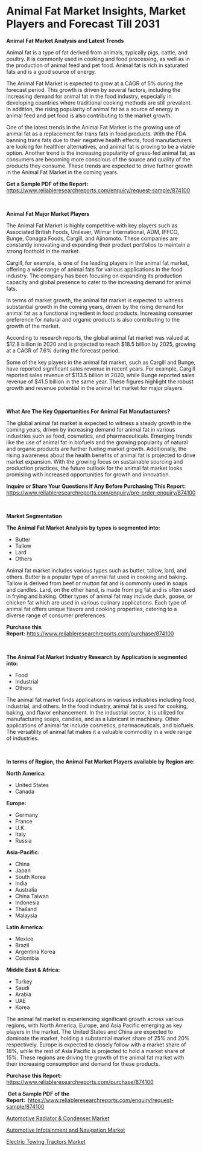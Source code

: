 <p><h1>Animal Fat Market Insights, Market Players and Forecast Till 2031</h1></p><p><strong>Animal Fat Market Analysis and Latest Trends</strong></p>
<p><p>Animal fat is a type of fat derived from animals, typically pigs, cattle, and poultry. It is commonly used in cooking and food processing, as well as in the production of animal feed and pet food. Animal fat is rich in saturated fats and is a good source of energy.</p><p>The Animal Fat Market is expected to grow at a CAGR of 5% during the forecast period. This growth is driven by several factors, including the increasing demand for animal fat in the food industry, especially in developing countries where traditional cooking methods are still prevalent. In addition, the rising popularity of animal fat as a source of energy in animal feed and pet food is also contributing to the market growth.</p><p>One of the latest trends in the Animal Fat Market is the growing use of animal fat as a replacement for trans fats in food products. With the FDA banning trans fats due to their negative health effects, food manufacturers are looking for healthier alternatives, and animal fat is proving to be a viable option. Another trend is the increasing popularity of grass-fed animal fat, as consumers are becoming more conscious of the source and quality of the products they consume. These trends are expected to drive further growth in the Animal Fat Market in the coming years.</p></p>
<p><strong>Get a Sample PDF of the Report:&nbsp;</strong> <a href="https://www.reliableresearchreports.com/enquiry/request-sample/874100">https://www.reliableresearchreports.com/enquiry/request-sample/874100</a></p>
<p>&nbsp;</p>
<p><strong>Animal Fat Major Market Players</strong></p>
<p><p>The Animal Fat Market is highly competitive with key players such as Associated British Foods, Unilever, Wilmar International, ADM, IFFCO, Bunge, Conagra Foods, Cargill, and Ajinomoto. These companies are constantly innovating and expanding their product portfolios to maintain a strong foothold in the market.</p><p>Cargill, for example, is one of the leading players in the animal fat market, offering a wide range of animal fats for various applications in the food industry. The company has been focusing on expanding its production capacity and global presence to cater to the increasing demand for animal fats.</p><p>In terms of market growth, the animal fat market is expected to witness substantial growth in the coming years, driven by the rising demand for animal fat as a functional ingredient in food products. Increasing consumer preference for natural and organic products is also contributing to the growth of the market.</p><p>According to research reports, the global animal fat market was valued at $12.8 billion in 2020 and is projected to reach $18.5 billion by 2025, growing at a CAGR of 7.6% during the forecast period.</p><p>Some of the key players in the animal fat market, such as Cargill and Bunge, have reported significant sales revenue in recent years. For example, Cargill reported sales revenue of $113.5 billion in 2020, while Bunge reported sales revenue of $41.5 billion in the same year. These figures highlight the robust growth and revenue potential in the animal fat market for major players.</p></p>
<p>&nbsp;</p>
<p><strong>What Are The Key Opportunities For Animal Fat Manufacturers?</strong></p>
<p><p>The global animal fat market is expected to witness a steady growth in the coming years, driven by increasing demand for animal fat in various industries such as food, cosmetics, and pharmaceuticals. Emerging trends like the use of animal fat in biofuels and the growing popularity of natural and organic products are further fueling market growth. Additionally, the rising awareness about the health benefits of animal fat is projected to drive market expansion. With the growing focus on sustainable sourcing and production practices, the future outlook for the animal fat market looks promising with increased opportunities for growth and innovation.</p></p>
<p><strong>Inquire or Share Your Questions If Any Before Purchasing This Report:</strong> <a href="https://www.reliableresearchreports.com/enquiry/pre-order-enquiry/874100">https://www.reliableresearchreports.com/enquiry/pre-order-enquiry/874100</a></p>
<p>&nbsp;</p>
<p><strong>Market Segmentation</strong></p>
<p><strong>The Animal Fat Market Analysis by types is segmented into:</strong></p>
<p><ul><li>Butter</li><li>Tallow</li><li>Lard</li><li>Others</li></ul></p>
<p><p>Animal fat market includes various types such as butter, tallow, lard, and others. Butter is a popular type of animal fat used in cooking and baking. Tallow is derived from beef or mutton fat and is commonly used in soaps and candles. Lard, on the other hand, is made from pig fat and is often used in frying and baking. Other types of animal fat may include duck, goose, or chicken fat which are used in various culinary applications. Each type of animal fat offers unique flavors and cooking properties, catering to a diverse range of consumer preferences.</p></p>
<p><strong>Purchase this Report:&nbsp;</strong><a href="https://www.reliableresearchreports.com/purchase/874100">https://www.reliableresearchreports.com/purchase/874100</a></p>
<p>&nbsp;</p>
<p><strong>The Animal Fat Market Industry Research by Application is segmented into:</strong></p>
<p><ul><li>Food</li><li>Industrial</li><li>Others</li></ul></p>
<p><p>The animal fat market finds applications in various industries including food, industrial, and others. In the food industry, animal fat is used for cooking, baking, and flavor enhancement. In the industrial sector, it is utilized for manufacturing soaps, candles, and as a lubricant in machinery. Other applications of animal fat include cosmetics, pharmaceuticals, and biofuels. The versatility of animal fat makes it a valuable commodity in a wide range of industries.</p></p>
<p>&nbsp;</p>
<p><strong>In terms of Region, the Animal Fat Market Players available by Region are:</strong></p>
<p>
    <p> <strong> North America: </strong>
        <ul>
            <li>United States</li>
            <li>Canada</li>
        </ul>
        </p> 
    <p> <strong> Europe: </strong>
        <ul>
            <li>Germany</li>
            <li>France</li>
            <li>U.K.</li>
            <li>Italy</li>
            <li>Russia</li>
        </ul>
        </p> 
    <p> <strong> Asia-Pacific: </strong>
        <ul>
            <li>China</li>
            <li>Japan</li>
            <li>South Korea</li>
            <li>India</li>
            <li>Australia</li>
            <li>China Taiwan</li>
            <li>Indonesia</li>
            <li>Thailand</li>
            <li>Malaysia</li>
        </ul>
        </p> 
    <p> <strong> Latin America: </strong>
        <ul>
            <li>Mexico</li>
            <li>Brazil</li>
            <li>Argentina Korea</li>
            <li>Colombia</li>
        </ul>
        </p> 
    <p> <strong> Middle East & Africa: </strong>
        <ul>
            <li>Turkey</li>
            <li>Saudi</li>
            <li>Arabia</li>
            <li>UAE</li>
            <li>Korea</li>
        </ul>
    </p>
    </p>
<p><p>The animal fat market is experiencing significant growth across various regions, with North America, Europe, and Asia Pacific emerging as key players in the market. The United States and China are expected to dominate the market, holding a substantial market share of 25% and 20% respectively. Europe is expected to closely follow with a market share of 18%, while the rest of Asia Pacific is projected to hold a market share of 15%. These regions are driving the growth of the animal fat market with their increasing consumption and demand for these products.</p></p>
<p><strong>Purchase this Report: </strong><a href="https://www.reliableresearchreports.com/purchase/874100">https://www.reliableresearchreports.com/purchase/874100</a></p>
<p>&nbsp;<strong>Get a Sample PDF of the Report:&nbsp;&nbsp;</strong><a href="https://www.reliableresearchreports.com/enquiry/request-sample/874100">https://www.reliableresearchreports.com/enquiry/request-sample/874100</a></p>
<p><strong></strong></p>
<p><p><a href="https://invited-way-688.notion.site/Decoding-the-Automotive-Radiator-Condenser-Market-A-Deep-Dive-into-the-Latest-Market-Trends-Mark-e55c5a3e278643b4880aced552560391">Automotive Radiator & Condenser Market</a></p><p><a href="https://mire-aunt-385.notion.site/Automotive-Infotainment-and-Navigation-Market-Size-Growing-and-Forecasted-for-period-from-2024-203-f652cecf6d1a4b3e93d9034ede9b5b1f">Automotive Infotainment and Navigation Market</a></p><p><a href="https://butternut-bug-553.notion.site/Electric-Towing-Tractors-Market-Dynamics-2024-2031-Also-about-Its-Market-Trends-Projections-and-O-17d3846b469b43a08be2f8f2d4626999">Electric Towing Tractors Market</a></p></p>